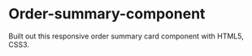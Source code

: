 # Order-summary-component
Built out this responsive order summary card component with HTML5, CSS3. 
